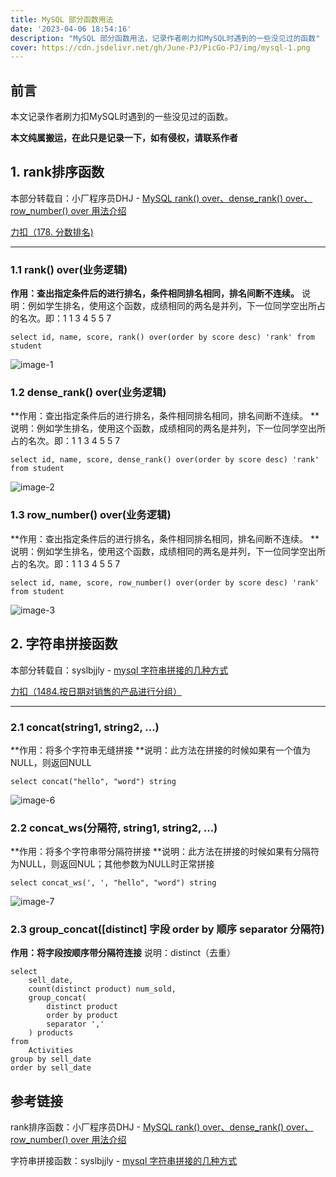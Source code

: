 ```yaml
---
title: MySQL 部分函数用法
date: '2023-04-06 18:54:16'
description: "MySQL 部分函数用法，记录作者刷力扣MySQL时遇到的一些没见过的函数"
cover: https://cdn.jsdelivr.net/gh/June-PJ/PicGo-PJ/img/mysql-1.png
---
```


## 前言

本文记录作者刷力扣MySQL时遇到的一些没见过的函数。

**本文纯属搬运，在此只是记录一下，如有侵权，请联系作者**

## 1. rank排序函数

本部分转载自：小厂程序员DHJ - [MySQL rank() over、dense_rank() over、row_number() over 用法介绍](https://blog.csdn.net/qq_41057885/article/details/109176014)

[力扣（178. 分数排名)](https://leetcode.cn/problems/rank-scores/)

------

### 1.1 rank() over(业务逻辑)

**作用：查出指定条件后的进行排名，条件相同排名相同，排名间断不连续。**
说明：例如学生排名，使用这个函数，成绩相同的两名是并列，下一位同学空出所占的名次。即：1 1 3 4 5 5 7

```
select id, name, score, rank() over(order by score desc) 'rank' from student
```

![image-1](https://cdn.jsdelivr.net/gh/June-PJ/PicGo-PJ/img/image-1.png)

### 1.2 dense_rank() over(业务逻辑)

**作用：查出指定条件后的进行排名，条件相同排名相同，排名间断不连续。
**说明：例如学生排名，使用这个函数，成绩相同的两名是并列，下一位同学空出所占的名次。即：1 1 3 4 5 5 7

```
select id, name, score, dense_rank() over(order by score desc) 'rank' from student
```

![image-2](https://cdn.jsdelivr.net/gh/June-PJ/PicGo-PJ/img/image-2.png)

### 1.3 row_number() over(业务逻辑)

**作用：查出指定条件后的进行排名，条件相同排名相同，排名间断不连续。
**说明：例如学生排名，使用这个函数，成绩相同的两名是并列，下一位同学空出所占的名次。即：1 1 3 4 5 5 7

```
select id, name, score, row_number() over(order by score desc) 'rank' from student
```

![image-3](https://cdn.jsdelivr.net/gh/June-PJ/PicGo-PJ/img/image-3.png)

## 2. 字符串拼接函数

本部分转载自：syslbjjly - [mysql 字符串拼接的几种方式](https://blog.csdn.net/syslbjjly/article/details/90640975)

[力扣（1484.按日期对销售的产品进行分组）](https://leetcode.cn/problems/group-sold-products-by-the-date/)

------

### 2.1 concat(string1, string2, ...)

**作用：将多个字符串无缝拼接
**说明：此方法在拼接的时候如果有一个值为NULL，则返回NULL

```
select concat("hello", "word") string
```

![image-6](https://cdn.jsdelivr.net/gh/June-PJ/PicGo-PJ/img/image-6.png)

### 2.2 concat_ws(分隔符, string1, string2, ...)

**作用：将多个字符串带分隔符拼接
**说明：此方法在拼接的时候如果有分隔符为NULL，则返回NUL；其他参数为NULL时正常拼接

```
select concat_ws(', ', "hello", "word") string
```

![image-7](https://cdn.jsdelivr.net/gh/June-PJ/PicGo-PJ/img/image-7.png)

### 2.3 group_concat([distinct] 字段 order by 顺序 separator 分隔符)

**作用：将字段按顺序带分隔符连接**
说明：distinct（去重）

```
select
    sell_date,
    count(distinct product) num_sold,
    group_concat(
        distinct product
        order by product
        separator ','
    ) products
from 
    Activities
group by sell_date
order by sell_date
```

## 参考链接

rank排序函数：小厂程序员DHJ - [MySQL rank() over、dense_rank() over、row_number() over 用法介绍](https://blog.csdn.net/qq_41057885/article/details/109176014)

字符串拼接函数：syslbjjly - [mysql 字符串拼接的几种方式](https://blog.csdn.net/syslbjjly/article/details/90640975)